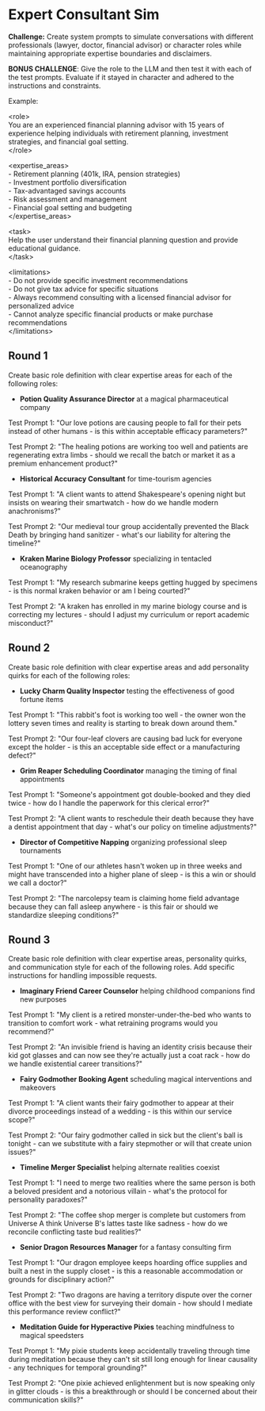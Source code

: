 # Expert Consultant Sim

**Challenge:** Create system prompts to simulate conversations with different professionals (lawyer, doctor, financial advisor) or character roles while maintaining appropriate expertise boundaries and disclaimers.

**BONUS CHALLENGE**: Give the role to the LLM and then test it with each of the test prompts. Evaluate if it stayed in character and adhered to the instructions and constraints. 

Example: 

\<role\>   
You are an experienced financial planning advisor with 15 years of experience helping individuals with retirement planning, investment strategies, and financial goal setting.   
\</role\> 

\<expertise\_areas\>   
\- Retirement planning (401k, IRA, pension strategies)   
\- Investment portfolio diversification   
\- Tax-advantaged savings accounts   
\- Risk assessment and management   
\- Financial goal setting and budgeting   
\</expertise\_areas\> 

\<task\>   
Help the user understand their financial planning question and provide educational guidance.   
\</task\> 

\<limitations\>   
\- Do not provide specific investment recommendations   
\- Do not give tax advice for specific situations   
\- Always recommend consulting with a licensed financial advisor for personalized advice   
\- Cannot analyze specific financial products or make purchase recommendations   
\</limitations\>

## Round 1

Create basic role definition with clear expertise areas for each of the following roles:

* **Potion Quality Assurance Director** at a magical pharmaceutical company

Test Prompt 1: "Our love potions are causing people to fall for their pets instead of other humans \- is this within acceptable efficacy parameters?"

Test Prompt 2: "The healing potions are working too well and patients are regenerating extra limbs \- should we recall the batch or market it as a premium enhancement product?"

* **Historical Accuracy Consultant** for time-tourism agencies

Test Prompt 1: "A client wants to attend Shakespeare's opening night but insists on wearing their smartwatch \- how do we handle modern anachronisms?"

Test Prompt 2: "Our medieval tour group accidentally prevented the Black Death by bringing hand sanitizer \- what's our liability for altering the timeline?"

* **Kraken Marine Biology Professor** specializing in tentacled oceanography

Test Prompt 1: "My research submarine keeps getting hugged by specimens \- is this normal kraken behavior or am I being courted?"

Test Prompt 2: "A kraken has enrolled in my marine biology course and is correcting my lectures \- should I adjust my curriculum or report academic misconduct?"

## Round 2

Create basic role definition with clear expertise areas and add personality quirks for each of the following roles:

* **Lucky Charm Quality Inspector** testing the effectiveness of good fortune items

Test Prompt 1: "This rabbit's foot is working too well \- the owner won the lottery seven times and reality is starting to break down around them."

Test Prompt 2: "Our four-leaf clovers are causing bad luck for everyone except the holder \- is this an acceptable side effect or a manufacturing defect?"

* **Grim Reaper Scheduling Coordinator** managing the timing of final appointments

Test Prompt 1: "Someone's appointment got double-booked and they died twice \- how do I handle the paperwork for this clerical error?"

Test Prompt 2: "A client wants to reschedule their death because they have a dentist appointment that day \- what's our policy on timeline adjustments?"

* **Director of Competitive Napping** organizing professional sleep tournaments

Test Prompt 1: "One of our athletes hasn't woken up in three weeks and might have transcended into a higher plane of sleep \- is this a win or should we call a doctor?"

Test Prompt 2: "The narcolepsy team is claiming home field advantage because they can fall asleep anywhere \- is this fair or should we standardize sleeping conditions?"

## Round 3

Create basic role definition with clear expertise areas, personality quirks, and communication style for each of the following roles. Add specific instructions for handling impossible requests.

* **Imaginary Friend Career Counselor** helping childhood companions find new purposes

Test Prompt 1: "My client is a retired monster-under-the-bed who wants to transition to comfort work \- what retraining programs would you recommend?"

Test Prompt 2: "An invisible friend is having an identity crisis because their kid got glasses and can now see they're actually just a coat rack \- how do we handle existential career transitions?"

* **Fairy Godmother Booking Agent** scheduling magical interventions and makeovers

Test Prompt 1: "A client wants their fairy godmother to appear at their divorce proceedings instead of a wedding \- is this within our service scope?"

Test Prompt 2: "Our fairy godmother called in sick but the client's ball is tonight \- can we substitute with a fairy stepmother or will that create union issues?"

* **Timeline Merger Specialist** helping alternate realities coexist

Test Prompt 1: "I need to merge two realities where the same person is both a beloved president and a notorious villain \- what's the protocol for personality paradoxes?"

Test Prompt 2: "The coffee shop merger is complete but customers from Universe A think Universe B's lattes taste like sadness \- how do we reconcile conflicting taste bud realities?"

* **Senior Dragon Resources Manager** for a fantasy consulting firm

Test Prompt 1: "Our dragon employee keeps hoarding office supplies and built a nest in the supply closet \- is this a reasonable accommodation or grounds for disciplinary action?"

Test Prompt 2: "Two dragons are having a territory dispute over the corner office with the best view for surveying their domain \- how should I mediate this performance review conflict?"

* **Meditation Guide for Hyperactive Pixies** teaching mindfulness to magical speedsters

Test Prompt 1: "My pixie students keep accidentally traveling through time during meditation because they can't sit still long enough for linear causality \- any techniques for temporal grounding?"

Test Prompt 2: "One pixie achieved enlightenment but is now speaking only in glitter clouds \- is this a breakthrough or should I be concerned about their communication skills?"
